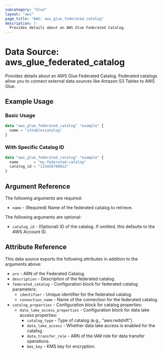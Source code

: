 ```yaml
---
subcategory: "Glue"
layout: "aws"
page_title: "AWS: aws_glue_federated_catalog"
description: |-
  Provides details about an AWS Glue Federated Catalog.
---
```

# Data Source: aws_glue_federated_catalog

Provides details about an AWS Glue Federated Catalog. Federated catalogs allow you to connect external data sources like Amazon S3 Tables to AWS Glue.

## Example Usage

### Basic Usage

```terraform
data "aws_glue_federated_catalog" "example" {
  name = "s3tablescatalog"
}
```

### With Specific Catalog ID

```terraform
data "aws_glue_federated_catalog" "example" {
  name       = "my-federated-catalog"
  catalog_id = "123456789012"
}
```

## Argument Reference

The following arguments are required:

* `name` - (Required) Name of the federated catalog to retrieve.

The following arguments are optional:

* `catalog_id` - (Optional) ID of the catalog. If omitted, this defaults to the AWS Account ID.

## Attribute Reference

This data source exports the following attributes in addition to the arguments above:

* `arn` - ARN of the Federated Catalog.
* `description` - Description of the federated catalog.
* `federated_catalog` - Configuration block for federated catalog parameters:
  * `identifier` - Unique identifier for the federated catalog.
  * `connection_name` - Name of the connection for the federated catalog.
* `catalog_properties` - Configuration block for catalog properties:
  * `data_lake_access_properties` - Configuration block for data lake access properties:
    * `catalog_type` - Type of catalog (e.g., "aws:redshift").
    * `data_lake_access` - Whether data lake access is enabled for the catalog.
    * `data_transfer_role` - ARN of the IAM role for data transfer operations.
    * `kms_key` - KMS key for encryption.
